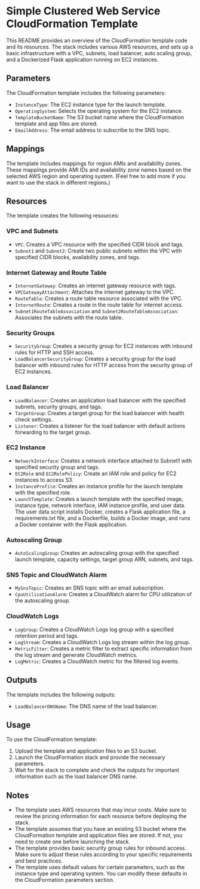 # Simple Clustered Web Service CloudFormation Template

This README provides an overview of the CloudFormation template code and its resources. The stack includes various AWS resources, and sets up a basic infrastructure with a VPC, subnets, load balancer, auto scaling group, and a Dockerized Flask application running on EC2 instances.

## Parameters

The CloudFormation template includes the following parameters:

- `InstanceType`: The EC2 instance type for the launch template.
- `OperatingSystem`: Selects the operating system for the EC2 instance.
- `TemplateBucketName`: The S3 bucket name where the CloudFormation template and app files are stored.
- `EmailAddress`: The email address to subscribe to the SNS topic.

## Mappings

The template includes mappings for region AMIs and availability zones. These mappings provide AMI IDs and availability zone names based on the selected AWS region and operating system. (Feel free to add more if you want to use the stack in different regions.)

## Resources

The template creates the following resources:

### VPC and Subnets

- `VPC`: Creates a VPC resource with the specified CIDR block and tags.
- `Subnet1` and `Subnet2`: Create two public subnets within the VPC with specified CIDR blocks, availability zones, and tags.

### Internet Gateway and Route Table

- `InternetGateway`: Creates an internet gateway resource with tags.
- `VPCGatewayAttachment`: Attaches the internet gateway to the VPC.
- `RouteTable`: Creates a route table resource associated with the VPC.
- `InternetRoute`: Creates a route in the route table for internet access.
- `Subnet1RouteTableAssociation` and `Subnet2RouteTableAssociation`: Associates the subnets with the route table.

### Security Groups

- `SecurityGroup`: Creates a security group for EC2 instances with inbound rules for HTTP and SSH access.
- `LoadBalancerSecurityGroup`: Creates a security group for the load balancer with inbound rules for HTTP access from the security group of EC2 instances.

### Load Balancer

- `LoadBalancer`: Creates an application load balancer with the specified subnets, security groups, and tags.
- `TargetGroup`: Creates a target group for the load balancer with health check settings.
- `Listener`: Creates a listener for the load balancer with default actions forwarding to the target group.

### EC2 Instance

- `NetworkInterface`: Creates a network interface attached to Subnet1 with specified security group and tags.
- `EC2Role` and `EC2RolePolicy`: Create an IAM role and policy for EC2 instances to access S3.
- `InstanceProfile`: Creates an instance profile for the launch template with the specified role.
- `LaunchTemplate`: Creates a launch template with the specified image, instance type, network interface, IAM instance profile, and user data. The user data script installs Docker, creates a Flask application file, a requirements.txt file, and a Dockerfile, builds a Docker image, and runs a Docker container with the Flask application.

### Autoscaling Group

- `AutoScalingGroup`: Creates an autoscaling group with the specified launch template, capacity settings, target group ARN, subnets, and tags.

### SNS Topic and CloudWatch Alarm

- `MySnsTopic`: Creates an SNS topic with an email subscription.
- `CpuUtilizationAlarm`: Creates a CloudWatch alarm for CPU utilization of the autoscaling group.

### CloudWatch Logs

- `LogGroup`: Creates a CloudWatch Logs log group with a specified retention period and tags.
- `LogStream`: Creates a CloudWatch Logs log stream within the log group.
- `MetricFilter`: Creates a metric filter to extract specific information from the log stream and generate CloudWatch metrics.
- `LogMetric`: Creates a CloudWatch metric for the filtered log events.

## Outputs

The template includes the following outputs:

- `LoadBalancerDNSName`: The DNS name of the load balancer.

## Usage

To use the CloudFormation template:

1. Upload the template and application files to an S3 bucket.
2. Launch the CloudFormation stack and provide the necessary parameters.
3. Wait for the stack to complete and check the outputs for important information such as the load balancer DNS name.

## Notes

- The template uses AWS resources that may incur costs. Make sure to review the pricing information for each resource before deploying the stack.
- The template assumes that you have an existing S3 bucket where the CloudFormation template and application files are stored. If not, you need to create one before launching the stack.
- The template provides basic security group rules for inbound access. Make sure to adjust these rules according to your specific requirements and best practices.
- The template uses default values for certain parameters, such as the instance type and operating system. You can modify these defaults in the CloudFormation parameters section.

